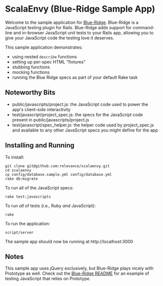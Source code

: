 ScalaEnvy (Blue-Ridge Sample App)
=================================

Welcome to the sample application for [Blue-Ridge](http://github.com/relevance/blue-ridge). Blue-Ridge is a JavaScript testing plugin for Rails.  Blue-Ridge adds support for command-line and in-browser JavaScript unit tests to your Rails app, allowing you to give your JavaScript code the testing love it deserves.

This sample application demonstrates: 

* using nested `describe` functions
* setting up per-spec HTML "fixtures"
* stubbing functions
* mocking functions
* running the Blue Ridge specs as part of your default Rake task

Noteworthy Bits
---------------

* public/javascripts/project.js: the JavaScript code used to power the app's client-side interactivity
* test/javascript/project\_spec.js: the specs for the JavaScript code present in public/javascripts/project.js
* test/javascript/spec\_helper.js: the helper code used by project\_spec.js and available to any other JavaScript specs you might define for the app

Installing and Running
----------------------

To install:

    git clone git@github.com:relevance/scalaenvy.git
    cd scalaenvy
    cp config/database.sample.yml config/database.yml
    rake db:migrate

To run all of the JavaScript specs:

    rake test:javascripts

To run *all* of tests (i.e., Ruby *and* JavaScript):

    rake

To run the application:

    script/server 

The sample app should now be running at http://localhost:3000


Notes
-------------------------------------

This sample app uses jQuery exclusively, but Blue-Ridge plays nicely with Prototype as well.  Check out the [Blue-Ridge README](http://github.com/relevance/blue-ridge) for an example of testing JavaScript that relies on Prototype.

